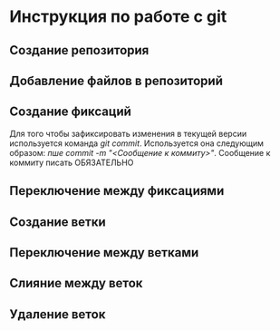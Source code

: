# Инструкция по работе с git 

## Создание репозитория 

## Добавление файлов в репозиторий

## Создание фиксаций
Для того чтобы зафиксировать изменения в текущей версии используется команда *git commit*. Используется она следующим образом: *пше commit -m "<Сообщение к коммиту>"*. Сообщение к коммиту писать ОБЯЗАТЕЛЬНО
## Переключение между фиксациями

## Создание ветки

## Переключение между ветками

## Слияние между веток

## Удаление веток